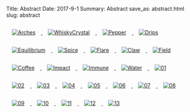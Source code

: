 Title: Abstract
Date: 2017-9-1
Summary: Abstract
save_as: abstract.html
slug: abstract

<a href="images/portfolio/Abstract/01_Arches.jpg" class="swipebox" title="Arches">
	<img src="images/portfolio/Abstract/thumb_01_Arches.jpg" alt="Arches" style="padding: 15px;"/>
</a>

<a href="images/portfolio/Abstract/02_WhiskyCrystal.jpg" class="swipebox" title="WhiskyCrystal">
	<img src="images/portfolio/Abstract/thumb_02_WhiskyCrystal.jpg" alt="WhiskyCrystal" style="padding: 15px;"/>
</a>

<a href="images/portfolio/Abstract/03_Pepper.jpg" class="swipebox" title="Pepper">
	<img src="images/portfolio/Abstract/thumb_03_Pepper.jpg" alt="Pepper" style="padding: 15px;"/>
</a>

<a href="images/portfolio/Abstract/04_Drips.jpg" class="swipebox" title="Drips">
	<img src="images/portfolio/Abstract/thumb_04_Drips.jpg" alt="Drips" style="padding: 15px;"/>
</a>

<a href="images/portfolio/Abstract/05_Equilibrium.jpg" class="swipebox" title="Equilibrium">
	<img src="images/portfolio/Abstract/thumb_05_Equilibrium.jpg" alt="Equilibrium" style="padding: 15px;"/>
</a>

<a href="images/portfolio/Abstract/06_Spice.jpg" class="swipebox" title="Spice">
	<img src="images/portfolio/Abstract/thumb_06_Spice.jpg" alt="Spice" style="padding: 15px;"/>
</a>

<a href="images/portfolio/Abstract/07_Flare.jpg" class="swipebox" title="Flare">
	<img src="images/portfolio/Abstract/thumb_07_Flare.jpg" alt="Flare" style="padding: 15px;"/>
</a>

<a href="images/portfolio/Abstract/08_Claw.jpg" class="swipebox" title="Claw">
	<img src="images/portfolio/Abstract/thumb_08_Claw.jpg" alt="Claw" style="padding: 15px;"/>
</a>

<a href="images/portfolio/Abstract/09_Field.jpg" class="swipebox" title="Field">
	<img src="images/portfolio/Abstract/thumb_09_Field.jpg" alt="Field" style="padding: 15px;"/>
</a>

<a href="images/portfolio/Abstract/10_Coffee.jpg" class="swipebox" title="Coffee">
	<img src="images/portfolio/Abstract/thumb_10_Coffee.jpg" alt="Coffee" style="padding: 15px;"/>
</a>

<a href="images/portfolio/Abstract/11_Impact.jpg" class="swipebox" title="Impact">
	<img src="images/portfolio/Abstract/thumb_11_Impact.jpg" alt="Impact" style="padding: 15px;"/>
</a>

<a href="images/portfolio/Abstract/12_Immune.jpg" class="swipebox" title="Immune">
	<img src="images/portfolio/Abstract/thumb_12_Immune.jpg" alt="Immune" style="padding: 15px;"/>
</a>

<a href="images/portfolio/Abstract/13_Water.jpg" class="swipebox" title="Water">
	<img src="images/portfolio/Abstract/thumb_13_Water.jpg" alt="Water" style="padding: 15px;"/>
</a>

<a href="images/portfolio/Abstract/thumb_01_Arches.jpg" class="swipebox" title="01">
	<img src="images/portfolio/Abstract/thumb_thumb_01_Arches.jpg" alt="01" style="padding: 15px;"/>
</a>

<a href="images/portfolio/Abstract/thumb_02_WhiskyCrystal.jpg" class="swipebox" title="02">
	<img src="images/portfolio/Abstract/thumb_thumb_02_WhiskyCrystal.jpg" alt="02" style="padding: 15px;"/>
</a>

<a href="images/portfolio/Abstract/thumb_03_Pepper.jpg" class="swipebox" title="03">
	<img src="images/portfolio/Abstract/thumb_thumb_03_Pepper.jpg" alt="03" style="padding: 15px;"/>
</a>

<a href="images/portfolio/Abstract/thumb_04_Drips.jpg" class="swipebox" title="04">
	<img src="images/portfolio/Abstract/thumb_thumb_04_Drips.jpg" alt="04" style="padding: 15px;"/>
</a>

<a href="images/portfolio/Abstract/thumb_05_Equilibrium.jpg" class="swipebox" title="05">
	<img src="images/portfolio/Abstract/thumb_thumb_05_Equilibrium.jpg" alt="05" style="padding: 15px;"/>
</a>

<a href="images/portfolio/Abstract/thumb_06_Spice.jpg" class="swipebox" title="06">
	<img src="images/portfolio/Abstract/thumb_thumb_06_Spice.jpg" alt="06" style="padding: 15px;"/>
</a>

<a href="images/portfolio/Abstract/thumb_07_Flare.jpg" class="swipebox" title="07">
	<img src="images/portfolio/Abstract/thumb_thumb_07_Flare.jpg" alt="07" style="padding: 15px;"/>
</a>

<a href="images/portfolio/Abstract/thumb_08_Claw.jpg" class="swipebox" title="08">
	<img src="images/portfolio/Abstract/thumb_thumb_08_Claw.jpg" alt="08" style="padding: 15px;"/>
</a>

<a href="images/portfolio/Abstract/thumb_09_Field.jpg" class="swipebox" title="09">
	<img src="images/portfolio/Abstract/thumb_thumb_09_Field.jpg" alt="09" style="padding: 15px;"/>
</a>

<a href="images/portfolio/Abstract/thumb_10_Coffee.jpg" class="swipebox" title="10">
	<img src="images/portfolio/Abstract/thumb_thumb_10_Coffee.jpg" alt="10" style="padding: 15px;"/>
</a>

<a href="images/portfolio/Abstract/thumb_11_Impact.jpg" class="swipebox" title="11">
	<img src="images/portfolio/Abstract/thumb_thumb_11_Impact.jpg" alt="11" style="padding: 15px;"/>
</a>

<a href="images/portfolio/Abstract/thumb_12_Immune.jpg" class="swipebox" title="12">
	<img src="images/portfolio/Abstract/thumb_thumb_12_Immune.jpg" alt="12" style="padding: 15px;"/>
</a>

<a href="images/portfolio/Abstract/thumb_13_Water.jpg" class="swipebox" title="13">
	<img src="images/portfolio/Abstract/thumb_thumb_13_Water.jpg" alt="13" style="padding: 15px;"/>
</a>



<script type="text/javascript">
	;( function( $ ) {
	$( ".swipebox" ).swipebox();
	} )( jQuery );
</script>

